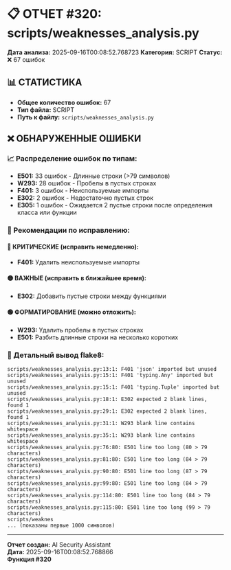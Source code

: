 # 📋 ОТЧЕТ #320: scripts/weaknesses_analysis.py

**Дата анализа:** 2025-09-16T00:08:52.768723
**Категория:** SCRIPT
**Статус:** ❌ 67 ошибок

## 📊 СТАТИСТИКА

- **Общее количество ошибок:** 67
- **Тип файла:** SCRIPT
- **Путь к файлу:** `scripts/weaknesses_analysis.py`

## ❌ ОБНАРУЖЕННЫЕ ОШИБКИ

### 📈 Распределение ошибок по типам:

- **E501:** 33 ошибок - Длинные строки (>79 символов)
- **W293:** 28 ошибок - Пробелы в пустых строках
- **F401:** 3 ошибок - Неиспользуемые импорты
- **E302:** 2 ошибок - Недостаточно пустых строк
- **E305:** 1 ошибок - Ожидается 2 пустые строки после определения класса или функции

### 🎯 Рекомендации по исправлению:

#### 🔴 КРИТИЧЕСКИЕ (исправить немедленно):
- **F401:** Удалить неиспользуемые импорты

#### 🟡 ВАЖНЫЕ (исправить в ближайшее время):
- **E302:** Добавить пустые строки между функциями

#### 🟢 ФОРМАТИРОВАНИЕ (можно отложить):
- **W293:** Удалить пробелы в пустых строках
- **E501:** Разбить длинные строки на несколько коротких

### 📝 Детальный вывод flake8:

```
scripts/weaknesses_analysis.py:13:1: F401 'json' imported but unused
scripts/weaknesses_analysis.py:15:1: F401 'typing.Any' imported but unused
scripts/weaknesses_analysis.py:15:1: F401 'typing.Tuple' imported but unused
scripts/weaknesses_analysis.py:18:1: E302 expected 2 blank lines, found 1
scripts/weaknesses_analysis.py:29:1: E302 expected 2 blank lines, found 1
scripts/weaknesses_analysis.py:31:1: W293 blank line contains whitespace
scripts/weaknesses_analysis.py:35:1: W293 blank line contains whitespace
scripts/weaknesses_analysis.py:76:80: E501 line too long (80 > 79 characters)
scripts/weaknesses_analysis.py:81:80: E501 line too long (84 > 79 characters)
scripts/weaknesses_analysis.py:90:80: E501 line too long (87 > 79 characters)
scripts/weaknesses_analysis.py:99:80: E501 line too long (84 > 79 characters)
scripts/weaknesses_analysis.py:114:80: E501 line too long (84 > 79 characters)
scripts/weaknesses_analysis.py:115:80: E501 line too long (99 > 79 characters)
scripts/weaknes
... (показаны первые 1000 символов)
```

---
**Отчет создан:** AI Security Assistant  
**Дата:** 2025-09-16T00:08:52.768866  
**Функция #320**
